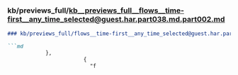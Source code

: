 ### kb/previews_full/kb__previews_full__flows__time-first__any_time_selected@guest.har.part038.md.part002.md

```md
### kb/previews_full/flows__time-first__any_time_selected@guest.har.part038.md (part 002)

```md
            },
                        {
                          "f
```

```

```
